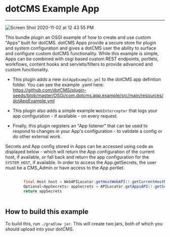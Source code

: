 # dotCMS Example App
------
![Screen Shot 2020-11-02 at 12 43 55 PM](https://user-images.githubusercontent.com/934364/97900775-26ee6180-1d09-11eb-85f5-4a2724202b13.png)


This bundle plugin an OSGI example of how to create and use custom "Apps" built for dotCMS.  dotCMS Apps provide a secure store for plugin and system configuration and gives a dotCMS user the ability to surface and configure custom dotCMS functionality.  While this example is simple, Apps can be combined with osgi based custom REST endpoints, portlets, workflows, content hooks and servlets/filters to provide advanced and custom functionality.

- This plugin adds a new `dotAppExample.yml` to the dotCMS app defintion folder.  You can see the example .yaml here:  https://github.com/dotCMS/plugin-seeds/blob/master/OSGi/com.dotcms.app.example/src/main/resources/dotAppExample.yml

- This plugin also adds a simple example `WebInterceptor` that logs your app configuration - if available - on every request. 

- Finally, this plugin registers an "App listener" that can be used to respond to changes in your App's configuration - to validate a config or do other external work.

Secrets and App config stored in Apps can be accessed using code as displayed below - which will return the App configuration of the current host, if available, or fall back and return the app configuration for the `SYSTEM_HOST`, if available. In order to access the App.getSecrets, the user must be a CMS_Admin or have access to the App portlet.

```java
        
        final Host host = WebAPILocator.getHostWebAPI().getCurrentHostNoThrow(request);
        Optional<AppSecrets> appSecrets = APILocator.getAppsAPI().getSecrets(AppKeys.APP_KEY, true, host, APILocator.systemUser());
        return appSecrets
        
```

How to build this example
-------------------------

To build this, run  `./gradlew jar`.  This will create two jars, both of which you should upload into your dotCMS.


